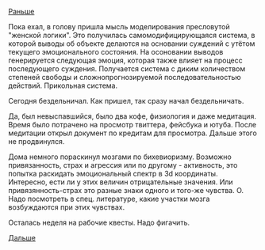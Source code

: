 [Раньше](2018.04.08.md)

Пока ехал, в голову пришла мысль моделирования пресловутой "женской логики". Это получилась самомодифицирующаяся система, в которой выводы об объекте делаются на основании суждений с утётом текущего эмоционального состояния. На осоновании выводов генерируется следующая эмоция, которая также влияет на процесс последующего суждения.
Получается система с диким количеством степеней свободы и сложнопрогнозируемой последовательностью действий. Прикольная система.

Сегодня бездельничал. Как пришел, так сразу начал бездельничать.

Да, был невыспавшийся, было два кофе, физиология и даже медитация.
Время было потрачено на просмотр твиттера, фейсбука и ютуба.
После медитации открыл документ по кредитам для просмотра. Дальше этого не продвинулся.

Дома немного пораскинул мозгами по бихевиоризму. Возможно привязанность, страх и агрессия или по другому - активность, это попытка раскидать эмоциональный спектр в 3d координаты. Интересно, ести ли у этих величин отрицательные значения. Или привязянность-страх это разные знаки одного и того-же чувства.
О. Надо посмотреть в спец. литературе, какие участки мозга возбуждаются при этих чувствах.

Осталась неделя на рабочие квесты. Надо фигачить.

[Дальше](2018.04.10.md)